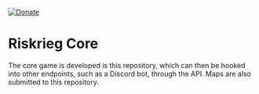 [![Donate](https://img.shields.io/badge/donate-PayPal-blue.svg)](https://paypal.me/aaronjyoder)

# Riskrieg Core
The core game is developed is this repository, which can then be hooked into other endpoints, such as a Discord bot, through the API. Maps are also submitted to this repository.
